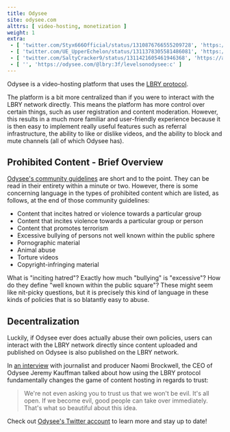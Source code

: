```yaml
---
title: Odysee
site: odysee.com
alttrs: [ video-hosting, monetization ]
weight: 1
extra:
 - [ 'twitter.com/Styx666Official/status/1310876766555209728', 'https://archive.vn/gH7Nr' ]
 - [ 'twitter.com/UE_UpperEchelon/status/1311378305581486081', 'https://archive.is/twMZ7' ]
 - [ 'twitter.com/SaltyCracker9/status/1311421605461946368', 'https://archive.is/GlscN' ]
 - [ '', 'https://odysee.com/@lbry:3f/levelsonodysee:c' ]
---
```


Odysee is a video-hosting platform that uses the [LBRY protocol](/alt/lbry/).
<!--more-->

The platform is a bit more centralized than if you were to interact with the
LBRY network directly. This means the platform has more control over certain
things, such as user registration and content moderation. However, this results
in a much more familiar and user-friendly experience because it is then easy to
implement really useful features such as referral infrastructure, the ability
to like or dislike videos, and the ability to block and mute channels (all of
which Odysee has).

## Prohibited Content - Brief Overview

[Odysee's community
guidelines](https://odysee.com/@OdyseeHelp:b/Community-Guidelines:c) are short
and to the point. They can be read in their entirety within a minute or two.
However, there is some concerning language in the types of prohibited content
which are listed, as follows, at the end of those community guidelines:

* Content that incites hatred or violence towards a particular group
* Content that incites violence towards a particular group or person
* Content that promotes terrorism
* Excessive bullying of persons not well known within the public sphere
* Pornographic material
* Animal abuse
* Torture videos
* Copyright-infringing material

What is "inciting hatred"? Exactly how much "bullying" is "excessive"? How do
they define "well known within the public square"? These might seem like
nit-picky questions, but it is precisely this kind of language in these kinds
of policies that is so blatantly easy to abuse.

## Decentralization

Luckily, if Odysee ever does actually abuse their own policies, users can
interact with the LBRY network directly since content uploaded and published on
Odysee is also published on the LBRY network.

In [an interview](https://odysee.com/@NaomiBrockwell:4/Odysee-is-great:a) with
journalist and producer Naomi Brockwell, the CEO of Odysee Jeremy Kauffman
talked about how using the LBRY protocol fundamentally changes the game of
content hosting in regards to trust:

> We're not even asking you to trust us that we won't be evil. It's all open.
> If we become evil, good people can take over immediately. That's what so
> beautiful about this idea.

Check out [Odysee's Twitter account](https://twitter.com/OdyseeTeam) to learn
more and stay up to date!
